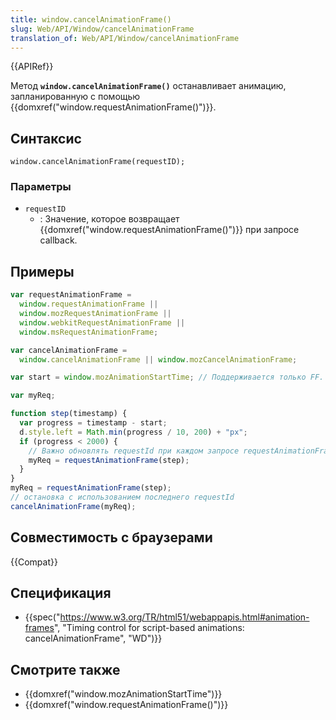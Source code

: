 ```yaml
---
title: window.cancelAnimationFrame()
slug: Web/API/Window/cancelAnimationFrame
translation_of: Web/API/Window/cancelAnimationFrame
---
```


{{APIRef}}

Метод **`window.cancelAnimationFrame()`** останавливает анимацию, запланированную с помощью {{domxref("window.requestAnimationFrame()")}}.

## Синтаксис

```
window.cancelAnimationFrame(requestID);
```

### Параметры

- `requestID`
  - : Значение, которое возвращает {{domxref("window.requestAnimationFrame()")}} при запросе callback.

## Примеры

```js
var requestAnimationFrame =
  window.requestAnimationFrame ||
  window.mozRequestAnimationFrame ||
  window.webkitRequestAnimationFrame ||
  window.msRequestAnimationFrame;

var cancelAnimationFrame =
  window.cancelAnimationFrame || window.mozCancelAnimationFrame;

var start = window.mozAnimationStartTime; // Поддерживается только FF. В других браузерах можно использовать Date.now().

var myReq;

function step(timestamp) {
  var progress = timestamp - start;
  d.style.left = Math.min(progress / 10, 200) + "px";
  if (progress < 2000) {
    // Важно обновлять requestId при каждом запросе requestAnimationFrame
    myReq = requestAnimationFrame(step);
  }
}
myReq = requestAnimationFrame(step);
// остановка с использованием последнего requestId
cancelAnimationFrame(myReq);
```

## Совместимость с браузерами

{{Compat}}

## Спецификация

- {{spec("https://www.w3.org/TR/html51/webappapis.html#animation-frames", "Timing control for script-based animations: cancelAnimationFrame", "WD")}}

## Смотрите также

- {{domxref("window.mozAnimationStartTime")}}
- {{domxref("window.requestAnimationFrame()")}}
